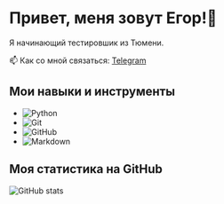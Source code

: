 # Привет, меня зовут Егор!👋

Я начинающий тестировшик из Тюмени.

📫 Как со мной связаться: [Telegram](https://t.me/yegor-an)

## Мои навыки и инструменты

- ![Python](https://img.shields.io/badge/-Python-333333?style=flat&logo=python)
- ![Git](https://img.shields.io/badge/-Git-333333?style=flat&logo=git)
- ![GitHub](https://img.shields.io/badge/-GitHub-333333?style=flat&logo=github)
- ![Markdown](https://img.shields.io/badge/-Markdown-333333?style=flat&logo=markdown)

## Моя статистика на GitHub

![GitHub stats](https://github-readme-stats.vercel.app/api?username=Yegor&show_icons=true&theme=radical)
